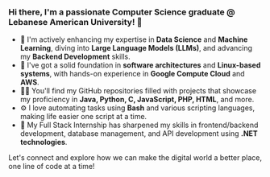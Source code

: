 ### Hi there, I'm a passionate Computer Science graduate @ Lebanese American University! 👋

- 🔭 I'm actively enhancing my expertise in **Data Science** and **Machine Learning**, diving into **Large Language Models (LLMs)**, and advancing my **Backend Development** skills.
- 🌱 I've got a solid foundation in **software architectures** and **Linux-based systems**, with hands-on experience in **Google Compute Cloud** and **AWS**.
- 👨‍💻 You'll find my GitHub repositories filled with projects that showcase my proficiency in **Java, Python, C, JavaScript, PHP, HTML**, and more.
- ⚙️ I love automating tasks using **Bash** and various scripting languages, making life easier one script at a time.
- 💼 My Full Stack Internship has sharpened my skills in frontend/backend development, database management, and API development using **.NET technologies**.
  
Let's connect and explore how we can make the digital world a better place, one line of code at a time!
